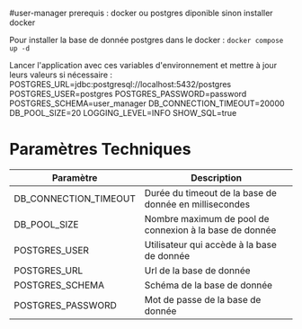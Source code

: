 #user-manager
prerequis : docker ou postgres diponible sinon installer docker

Pour installer la base de donnée postgres dans le docker :
`docker compose up -d `


Lancer l'application avec ces variables d'environnement et mettre à jour leurs valeurs si nécessaire : 
POSTGRES_URL=jdbc:postgresql://localhost:5432/postgres
POSTGRES_USER=postgres
POSTGRES_PASSWORD=password
POSTGRES_SCHEMA=user_manager
DB_CONNECTION_TIMEOUT=20000
DB_POOL_SIZE=20
LOGGING_LEVEL=INFO
SHOW_SQL=true


# Paramètres Techniques

| Paramètre                    | Description                                             |
|------------------------------|---------------------------------------------------------|
| DB_CONNECTION_TIMEOUT        | Durée du timeout de la base de donnée en millisecondes  |
| DB_POOL_SIZE                 | Nombre maximum de pool de connexion à la base de donnée |
| POSTGRES_USER                | Utilisateur qui accède à la base de donnée              |
| POSTGRES_URL                 | Url de la base de donnée                                |
| POSTGRES_SCHEMA              | Schéma de la base de donnée                             |
| POSTGRES_PASSWORD            | Mot de passe de la base de donnée                       |